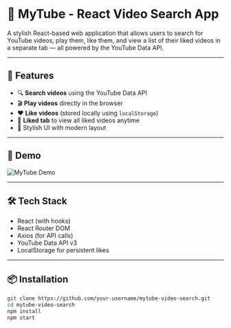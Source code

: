 # 🎥 MyTube - React Video Search App

A stylish React-based web application that allows users to search for YouTube videos, play them, like them, and view a list of their liked videos in a separate tab — all powered by the YouTube Data API.

---

## 🚀 Features

- 🔍 **Search videos** using the YouTube Data API
- 🎬 **Play videos** directly in the browser
- ❤️ **Like videos** (stored locally using `localStorage`)
- 📁 **Liked tab** to view all liked videos anytime
- 🌈 Stylish UI with modern layout

---

## 📸 Demo

![MyTube Demo](demo-image.png) <!-- Replace with screenshot or link to demo if available -->

---

## 🛠️ Tech Stack

- React (with hooks)
- React Router DOM
- Axios (for API calls)
- YouTube Data API v3
- LocalStorage for persistent likes

---

## 📦 Installation

```bash
git clone https://github.com/your-username/mytube-video-search.git
cd mytube-video-search
npm install
npm start
